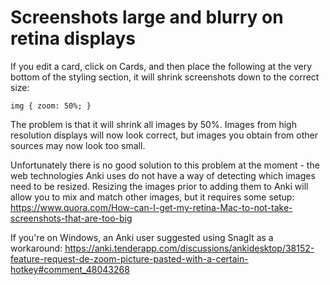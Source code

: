 # Screenshots large and blurry on retina displays

If you edit a card, click on Cards, and then place the following at the very bottom of the styling section, it will shrink screenshots down to the correct size:

```
img { zoom: 50%; }
```

The problem is that it will shrink all images by 50%. Images from high resolution displays will now look correct, but images you obtain from other sources may now look too small.

Unfortunately there is no good solution to this problem at the moment - the web technologies Anki uses do not have a way of detecting which images need to be resized. Resizing the images prior to adding them to Anki will allow you to mix and match other images, but it requires some setup: <https://www.quora.com/How-can-I-get-my-retina-Mac-to-not-take-screenshots-that-are-too-big>

If you're on Windows, an Anki user suggested using SnagIt as a workaround: <https://anki.tenderapp.com/discussions/ankidesktop/38152-feature-request-de-zoom-picture-pasted-with-a-certain-hotkey#comment_48043268>